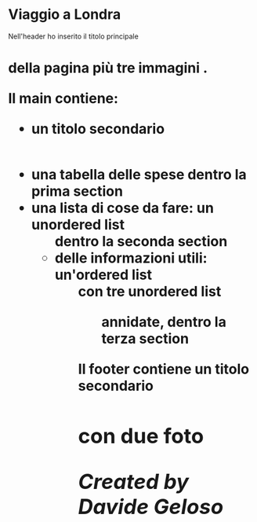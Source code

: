 # Viaggio a Londra

Nell'header ho inserito il titolo principale <h1> della pagina più tre immagini <img>.

Il main contiene:
- un titolo secondario <h2>
- una tabella delle spese <table> dentro la prima section
- una lista di cose da fare: un unordered list <ul> dentro la seconda section
- delle informazioni utili: un'ordered list <ol> con tre unordered list <ul> annidate, dentro la terza section

Il footer contiene un titolo secondario <h2> con due foto <img>

_Created by Davide Geloso_

